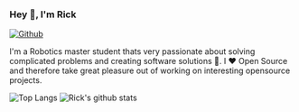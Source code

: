 ### Hey 👋, I'm Rick

[![Github](https://img.shields.io/github/followers/rickstaa?label=Follow&style=social)](https://github.com/rickstaa)

I'm a Robotics master student thats very passionate about solving complicated problems and creating software solutions :robot:. I :heart: Open Source and therefore take great pleasure out of working on interesting opensource projects.

![Top Langs](https://github-readme-stats.vercel.app/api/top-langs/?username=rickstaa&layout=compact&langs_count=10&hide_border=1)
![Rick's github stats](github-readme-stats-kappa-henna.vercel.app/api?username=rickstaa&show_icons=true&count_private=true&role=OWNER,ORGANIZATION_MEMBER,COLLABORATOR&line_height=28&hide_border=1)
